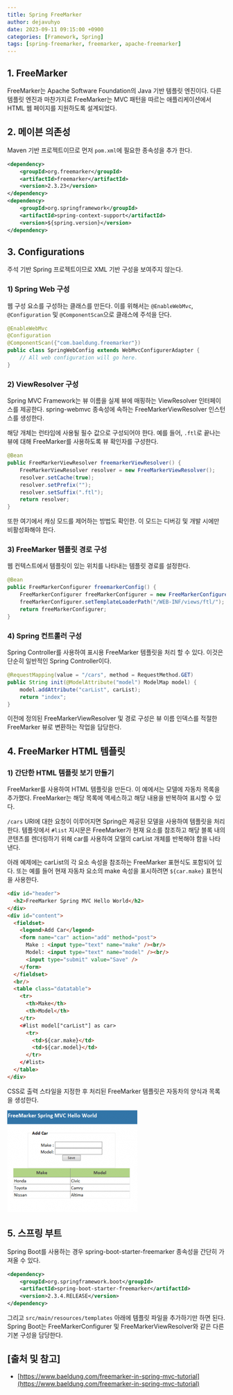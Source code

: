 ```yaml
---
title: Spring FreeMarker
author: dejavuhyo
date: 2023-09-11 09:15:00 +0900
categories: [Framework, Spring]
tags: [spring-freemarker, freemarker, apache-freemarker]
---
```


## 1. FreeMarker
FreeMarker는 Apache Software Foundation의 Java 기반 템플릿 엔진이다. 다른 템플릿 엔진과 마찬가지로 FreeMarker는 MVC 패턴을 따르는 애플리케이션에서 HTML 웹 페이지를 지원하도록 설계되었다.

## 2. 메이븐 의존성
Maven 기반 프로젝트이므로 먼저 `pom.xml`에 필요한 종속성을 추가 한다.

```xml
<dependency>
    <groupId>org.freemarker</groupId>
    <artifactId>freemarker</artifactId>
    <version>2.3.23</version>
</dependency>
<dependency>
    <groupId>org.springframework</groupId>
    <artifactId>spring-context-support</artifactId>
    <version>${spring.version}</version>
</dependency>
```

## 3. Configurations
주석 기반 Spring 프로젝트이므로 XML 기반 구성을 보여주지 않는다.

### 1) Spring Web 구성
웹 구성 요소를 구성하는 클래스를 만든다. 이를 위해서는 `@EnableWebMvc`, `@Configuration` 및 `@ComponentScan`으로 클래스에 주석을 단다.

```java
@EnableWebMvc
@Configuration
@ComponentScan({"com.baeldung.freemarker"})
public class SpringWebConfig extends WebMvcConfigurerAdapter {
    // All web configuration will go here.
}
```

### 2) ViewResolver 구성
Spring MVC Framework는 뷰 이름을 실제 뷰에 매핑하는 ViewResolver 인터페이스를 제공한다. spring-webmvc 종속성에 속하는 FreeMarkerViewResolver 인스턴스를 생성한다.

해당 개체는 런타임에 사용될 필수 값으로 구성되어야 한다. 예를 들어, `.ftl`로 끝나는 뷰에 대해 FreeMarker를 사용하도록 뷰 확인자를 구성한다.

```java
@Bean 
public FreeMarkerViewResolver freemarkerViewResolver() { 
    FreeMarkerViewResolver resolver = new FreeMarkerViewResolver(); 
    resolver.setCache(true); 
    resolver.setPrefix(""); 
    resolver.setSuffix(".ftl"); 
    return resolver; 
}
```

또한 여기에서 캐싱 모드를 제어하는 ​​방법도 확인한. 이 모드는 디버깅 및 개발 시에만 비활성화해야 한다.

### 3) FreeMarker 템플릿 경로 구성
웹 컨텍스트에서 템플릿이 있는 위치를 나타내는 템플릿 경로를 설정한다.

```java
@Bean 
public FreeMarkerConfigurer freemarkerConfig() { 
    FreeMarkerConfigurer freeMarkerConfigurer = new FreeMarkerConfigurer(); 
    freeMarkerConfigurer.setTemplateLoaderPath("/WEB-INF/views/ftl/");
    return freeMarkerConfigurer; 
}
```

### 4) Spring 컨트롤러 구성
Spring Controller를 사용하여 표시용 FreeMarker 템플릿을 처리 할 수 있다. 이것은 단순히 일반적인 Spring Controller이다.

```java
@RequestMapping(value = "/cars", method = RequestMethod.GET)
public String init(@ModelAttribute("model") ModelMap model) {
    model.addAttribute("carList", carList);
    return "index";
}
```

이전에 정의된 FreeMarkerViewResolver 및 경로 구성은 뷰 이름 인덱스를 적절한 FreeMarker 뷰로 변환하는 작업을 담당한다.

## 4. FreeMarker HTML 템플릿

### 1) 간단한 HTML 템플릿 보기 만들기
FreeMarker를 사용하여 HTML 템플릿을 만든다. 이 예에서는 모델에 자동차 목록을 추가했다. FreeMarker는 해당 목록에 액세스하고 해당 내용을 반복하여 표시할 수 있다.

`/cars` URI에 대한 요청이 이루어지면 Spring은 제공된 모델을 사용하여 템플릿을 처리한다. 템플릿에서 `#list` 지시문은 FreeMarker가 현재 요소를 참조하고 해당 블록 내의 콘텐츠를 렌더링하기 위해 car를 사용하여 모델의 carList 개체를 반복해야 함을 나타낸다.

아래 예제에는 carList의 각 요소 속성을 참조하는 FreeMarker 표현식도 포함되어 있다. 또는 예를 들어 현재 자동차 요소의 make 속성을 표시하려면 `${car.make}` 표현식을 사용한다.

```html
<div id="header">
  <h2>FreeMarker Spring MVC Hello World</h2>
</div>
<div id="content">
  <fieldset>
    <legend>Add Car</legend>
    <form name="car" action="add" method="post">
      Make : <input type="text" name="make" /><br/>
      Model: <input type="text" name="model" /><br/>
      <input type="submit" value="Save" />
    </form>
  </fieldset>
  <br/>
  <table class="datatable">
    <tr>
      <th>Make</th>
      <th>Model</th>
    </tr>
    <#list model["carList"] as car>
      <tr>
        <td>${car.make}</td>
        <td>${car.model}</td>
      </tr>
    </#list>
  </table>
</div>
```

CSS로 출력 스타일을 지정한 후 처리된 FreeMarker 템플릿은 자동차의 양식과 목록을 생성한다.

![html-template-view](/assets/img/2023-09-11-spring-freemarker/html-template-view.png)

## 5. 스프링 부트
Spring Boot를 사용하는 경우 spring-boot-starter-freemarker 종속성을 간단히 가져올 수 있다.

```xml
<dependency>
    <groupId>org.springframework.boot</groupId>
    <artifactId>spring-boot-starter-freemarker</artifactId>
    <version>2.3.4.RELEASE</version>
</dependency>
```

그리고 `src/main/resources/templates` 아래에 템플릿 파일을 추가하기만 하면 된다. Spring Boot는 FreeMarkerConfigurer 및 FreeMarkerViewResolver와 같은 다른 기본 구성을 담당한다.

## [출처 및 참고]
* [https://www.baeldung.com/freemarker-in-spring-mvc-tutorial](https://www.baeldung.com/freemarker-in-spring-mvc-tutorial)
